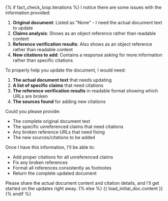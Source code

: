 {% if fact_check_loop.iterations %}
I notice there are some issues with the information provided:

1. **Original document**: Listed as "None" - I need the actual document text to update
2. **Claims analysis**: Shows as an object reference rather than readable content
3. **Reference verification results**: Also shows as an object reference rather than readable content
4. **New citations to add**: Contains a response asking for more information rather than specific citations

To properly help you update the document, I would need:

1. **The actual document text** that needs updating
2. **A list of specific claims** that need citations
3. **The reference verification results** in readable format showing which URLs are broken
4. **The sources found** for adding new citations

Could you please provide:
- The complete original document text
- The specific unreferenced claims that need citations
- Any broken reference URLs that need fixing
- The new sources/citations to be added

Once I have this information, I'll be able to:
- Add proper citations for all unreferenced claims
- Fix any broken references
- Format all references consistently as footnotes
- Return the complete updated document

Please share the actual document content and citation details, and I'll get started on the updates right away.
{% else %}
{{ load_initial_doc.content }}
{% endif %}
